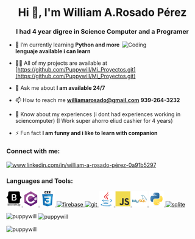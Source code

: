 <h1 align="center">Hi 👋, I'm William A.Rosado Pérez</h1>
<h3 align="center">I had 4 year digree in Science Computer and a Programer</h3>
<img align="right" alt="Coding" width="200" src="https://cdn.dribbble.com/users/1292677/screenshots/6139167/avento.gif">

- 🌱 I’m currently learning **Python and more lenguaje available i can learn**

- 👨‍💻 All of my projects are available at [https://github.com/Puppywill/Mi_Proyectos.git](https://github.com/Puppywill/Mi_Proyectos.git)

- 💬 Ask me about **I am available 24/7**

- 📫 How to reach me **williamarosado@gmail.com**  **939-264-3232**
                     

- 📄 Know about my experiences (i dont had experiences working in sciencomputer) (I Work super ahorro eliud cashier for 4 years)

- ⚡ Fun fact **I am funny and i like to learn with companion**

<h3 align="left">Connect with me:</h3>
<p align="left">
<a href="https://linkedin.com/in/www.linkedin.com/in/william-a-rosado-pérez-0a91b5297" target="blank"><img align="center" src="https://raw.githubusercontent.com/rahuldkjain/github-profile-readme-generator/master/src/images/icons/Social/linked-in-alt.svg" alt="www.linkedin.com/in/william-a-rosado-pérez-0a91b5297" height="30" width="40" /></a>
</p>

<h3 align="left">Languages and Tools:</h3>
<p align="left"> <a href="https://getbootstrap.com" target="_blank" rel="noreferrer"> <img src="https://raw.githubusercontent.com/devicons/devicon/master/icons/bootstrap/bootstrap-plain-wordmark.svg" alt="bootstrap" width="40" height="40"/> </a> <a href="https://www.w3schools.com/cs/" target="_blank" rel="noreferrer"> <img src="https://raw.githubusercontent.com/devicons/devicon/master/icons/csharp/csharp-original.svg" alt="csharp" width="40" height="40"/> </a> <a href="https://www.w3schools.com/css/" target="_blank" rel="noreferrer"> <img src="https://raw.githubusercontent.com/devicons/devicon/master/icons/css3/css3-original-wordmark.svg" alt="css3" width="40" height="40"/> </a> <a href="https://firebase.google.com/" target="_blank" rel="noreferrer"> <img src="https://www.vectorlogo.zone/logos/firebase/firebase-icon.svg" alt="firebase" width="40" height="40"/> </a> <a href="https://git-scm.com/" target="_blank" rel="noreferrer"> <img src="https://www.vectorlogo.zone/logos/git-scm/git-scm-icon.svg" alt="git" width="40" height="40"/> </a> <a href="https://www.java.com" target="_blank" rel="noreferrer"> <img src="https://raw.githubusercontent.com/devicons/devicon/master/icons/java/java-original.svg" alt="java" width="40" height="40"/> </a> <a href="https://developer.mozilla.org/en-US/docs/Web/JavaScript" target="_blank" rel="noreferrer"> <img src="https://raw.githubusercontent.com/devicons/devicon/master/icons/javascript/javascript-original.svg" alt="javascript" width="40" height="40"/> </a> <a href="https://www.mysql.com/" target="_blank" rel="noreferrer"> <img src="https://raw.githubusercontent.com/devicons/devicon/master/icons/mysql/mysql-original-wordmark.svg" alt="mysql" width="40" height="40"/> </a> <a href="https://www.python.org" target="_blank" rel="noreferrer"> <img src="https://raw.githubusercontent.com/devicons/devicon/master/icons/python/python-original.svg" alt="python" width="40" height="40"/> </a> <a href="https://www.sqlite.org/" target="_blank" rel="noreferrer"> <img src="https://www.vectorlogo.zone/logos/sqlite/sqlite-icon.svg" alt="sqlite" width="40" height="40"/> </a> </p>

<p><img align="left" src="https://github-readme-stats.vercel.app/api/top-langs?username=puppywill&show_icons=true&locale=en&layout=compact" alt="puppywill" /></p>

<p>&nbsp;<img align="center" src="https://github-readme-stats.vercel.app/api?username=puppywill&show_icons=true&locale=en" alt="puppywill" /></p>

<p><img align="center" src="https://github-readme-streak-stats.herokuapp.com/?user=puppywill&" alt="puppywill" /></p>

